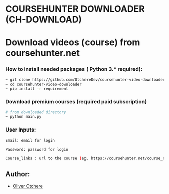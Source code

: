 # COURSEHUNTER DOWNLOADER (CH-DOWNLOAD)

# Download videos (course) from coursehunter.net

### How to install needed packages ( Python 3.* required):

```sh
~ git clone https://github.com/OtchereDev/coursehunter-video-downloader.git
~ cd coursehunter-video-downloader
~ pip install -r requirement
```

### Download premium courses (required paid subscription)

```sh
# from downloaded directory
~ python main.py
```

### User Inputs:

```sh
Email: email for login

Password: password for login

Course_links : url to the course (eg. https://coursehunter.net/course_name)
```

## Author:

-   [Oliver Otchere](https://github.com/OtchereDev)